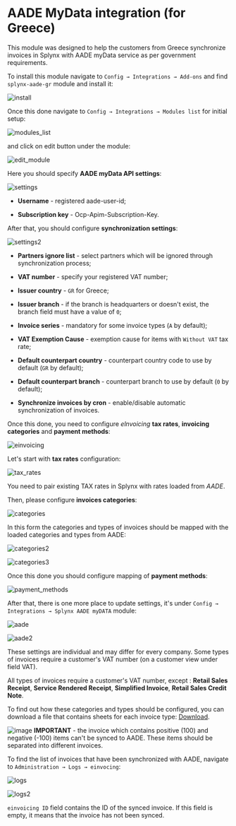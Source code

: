 AADE MyData integration (for Greece)
=============================================

This module was designed to help the customers from Greece synchronize invoices in Splynx with AADE myData service as per government requirements.

To install this module navigate to `Config → Integrations → Add-ons` and find `splynx-aade-gr` module and install it:

![install](install.png)

Once this done navigate to `Config → Integrations → Modules list` for initial setup:

![modules_list](icons.png)

and click on edit button under the module:

![edit_module](edit_module.png)

Here you should specify **AADE myData API settings**:

![settings](settings.png)

* **Username** - registered aade-user-id;

* **Subscription key** - Ocp-Apim-Subscription-Key.

After that, you should configure **synchronization settings**:

![settings2](settings_2.png)

* **Partners ignore list** - select partners which will be ignored through synchronization process;

* **VAT number** - specify your registered VAT number;

* **Issuer country** - `GR` for Greece;

* **Issuer branch** - if the branch is headquarters or doesn't exist, the branch field must have a value of `0`;

* **Invoice series** - mandatory for some invoice types (`A` by default);

* **VAT Exemption Cause** - exemption cause for items with `Without VAT` tax rate;

* **Default counterpart country** - counterpart country code to use by default (`GR` by default);

* **Default counterpart branch** - counterpart branch to use by default (`0` by default);

* **Synchronize invoices by cron** - enable/disable automatic synchronization of invoices.

Once this done, you need to configure *elnvoicing* **tax rates**, **invoicing categories** and **payment methods**:

![einvoicing](einvoicing.png)

Let's start with **tax rates** configuration:

![tax_rates](tax_rates.png)

You need to pair existing TAX rates in Splynx with rates loaded from *AADE*.

Then, please configure **invoices categories**:

![categories](categories.png)

In this form the categories and types of invoices should be mapped with the loaded categories and types from AADE:

![categories2](categories1.png)

![categories3](categories2.png)

Once this done you should configure mapping of **payment methods**:

![payment_methods](pay_methods.png)

After that, there is one more place to update settings, it's under `Config → Integrations → Splynx AADE myDATA` module:

![aade](module_config.png)

![aade2](module_config_2.png)

These settings are individual and may differ for every company. Some types of invoices require a customer's VAT number (on a customer view under field VAT).

All types of invoices require a customer's VAT number, except : **Retail Sales Receipt**, **Service Rendered Receipt**, **Simplified Invoice**, **Retail Sales Credit Note**.

To find out how these categories and types should be configured, you can download a file that contains sheets for each invoice type: [Download](aade_file.zip).

 <icon class="image-icon">![image](warning.png)</icon> **IMPORTANT** - the invoice which contains positive (100) and negative (-100) items can't be synced to AADE. These items should be separated into different invoices.

To find the list of invoices that have been synchronized with AADE, navigate to `Administration → Logs → einvocing`:

![logs](logs.png)

![logs2](logs2.png)

`einvoicing ID` field contains the ID of the synced invoice. If this field is empty, it means that the invoice has not been synced.
